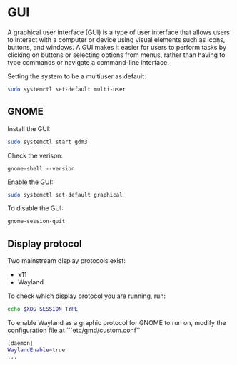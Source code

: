 # GUI

A graphical user interface (GUI) is a type of user interface that allows users to interact with a computer or device using visual elements such as icons, buttons, and windows. A GUI makes it easier for users to perform tasks by clicking on buttons or selecting options from menus, rather than having to type commands or navigate a command-line interface.

Setting the system to be a multiuser as default:

```sh
sudo systemctl set-default multi-user
```

## GNOME
Install the GUI:

```sh 
sudo systemctl start gdm3 
```
Check the verison:
```
gnome-shell --version
```

Enable the GUI:
```sh
sudo systemctl set-default graphical
```

To disable the GUI:

```sh 
gnome-session-quit 
```

## Display protocol

Two mainstream display protocols exist:

- x11
- Wayland  

To check which display protocol you are running, run:

```sh
echo $XDG_SESSION_TYPE
```

To enable  Wayland as a graphic protocol for GNOME to run on, modify the configuration file at ```etc/gmd/custom.conf``

```sh
[daemon]
WaylandEnable=true
...
```

<!--  Script to show the footer   -->
<html>
<script
    src="https://code.jquery.com/jquery-3.3.1.js"
    integrity="sha256-2Kok7MbOyxpgUVvAk/HJ2jigOSYS2auK4Pfzbm7uH60="
    crossorigin="anonymous">
</script>
<script>
$(function(){
  $("#footer").load("../footers/footer_first_level_depth.html");
});
</script>
<body>
<div id="footer"></div>
</body>
</html>
